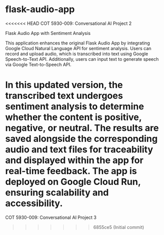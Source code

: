 # flask-audio-app
<<<<<<< HEAD
COT 5930-009: Conversational AI Project 2

Flask Audio App with Sentiment Analysis

This application enhances the original Flask Audio App by integrating Google Cloud Natural Language API for sentiment analysis. Users can record and upload audio, which is transcribed into text using Google Speech-to-Text API. Additionally, users can input text to generate speech via Google Text-to-Speech API.

In this updated version, the transcribed text undergoes sentiment analysis to determine whether the content is positive, negative, or neutral. The results are saved alongside the corresponding audio and text files for traceability and displayed within the app for real-time feedback. The app is deployed on Google Cloud Run, ensuring scalability and accessibility.
=======
COT 5930-009: Conversational AI Project 3
>>>>>>> 6855ce5 (Initial commit)
